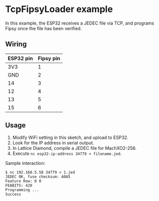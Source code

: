 # TcpFipsyLoader example

In this example, the ESP32 receives a JEDEC file via TCP, and programs Fipsy once the file has been verified.

## Wiring

ESP32 pin | Fipsy pin
----------|----------
3V3       | 1
GND       | 2
14        | 3
12        | 4
13        | 5
15        | 6

## Usage

1.  Modify WiFi setting in this sketch, and upload to ESP32.
2.  Look for the IP address in serial output.
3.  In Lattice Diamond, compile a JEDEC file for MachXO2-256.
4.  Execute `nc esp32-ip-address 34779 < filename.jed`.

Sample interaction:

```
$ nc 192.168.5.58 34779 < 1.jed
JEDEC OK, fuse checksum: A0A5
Feature Row: 0 0
FEABITS: 420
Programming ...
Success
```
